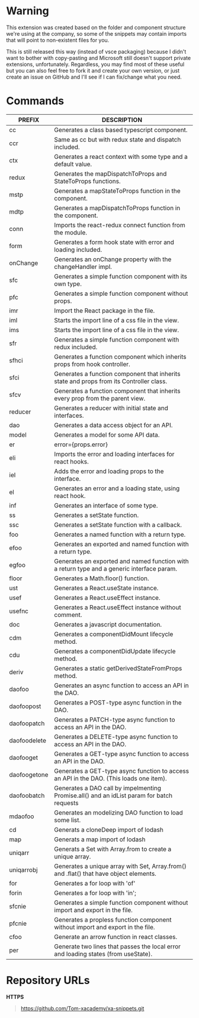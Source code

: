 # Warning

This extension was created based on the folder and component structure we're using
at the company, so some of the snippets may contain imports that will point
to non-existent files for you.

This is still released this way (instead of vsce packaging) because I didn't want to bother with copy-pasting and Microsoft still doesn't support private extensions, unfortunately. Regardless, you may find most of these useful but you can also feel free to fork it and create your own version, or just create an issue on GitHub and I'll see if I can fix/change what you need.

# Commands

| PREFIX       | DESCRIPTION                                                                                |
| ------------ | ------------------------------------------------------------------------------------------ |
| cc           | Generates a class based typescript component.                                              |
| ccr          | Same as cc but with redux state and dispatch included.                                     |
| ctx          | Generates a react context with some type and a default value.                              |
| redux        | Generates the mapDispatchToProps and StateToProps functions.                               |
| mstp         | Generates a mapStateToProps function in the component.                                     |
| mdtp         | Generates a mapDispatchToProps function in the component.                                  |
| conn         | Imports the react-redux connect function from the module.                                  |
| form         | Generates a form hook state with error and loading included.                               |
| onChange     | Generates an onChange property with the changeHandler impl.                                |
| sfc          | Generates a simple function component with its own type.                                   |
| pfc          | Generates a simple function component without props.                                       |
| imr          | Import the React package in the file.                                                      |
| iml          | Starts the import line of a css file in the view.                                          |
| ims          | Starts the import line of a css file in the view.                                          |
| sfr          | Generates a simple function component with redux included.                                 |
| sfhci        | Generates a function component which inherits props from hook controller.                  |
| sfci         | Generates a function component that inherits state and props from its Controller class.    |
| sfcv         | Generates a function component that inherits every prop from the parent view.              |
| reducer      | Generates a reducer with initial state and interfaces.                                     |
| dao          | Generates a data access object for an API.                                                 |
| model        | Generates a model for some API data.                                                       |
| er           | error={props.error}                                                                        |
| eli          | Imports the error and loading interfaces for react hooks.                                  |
| iel          | Adds the error and loading props to the interface.                                         |
| el           | Generates an error and a loading state, using react hook.                                  |
| inf          | Generates an interface of some type.                                                       |
| ss           | Generates a setState function.                                                             |
| ssc          | Generates a setState function with a callback.                                             |
| foo          | Generates a named function with a return type.                                             |
| efoo         | Generates an exported and named function with a return type.                               |
| egfoo        | Generates an exported and named function with a return type and a generic interface param. |
| floor        | Generates a Math.floor() function.                                                         |
| ust          | Generates a React.useState instance.                                                       |
| usef         | Generates a React.useEffect instance.                                                      |
| usefnc       | Generates a React.useEffect instance without comment.                                      |
| doc          | Generates a javascript documentation.                                                      |
| cdm          | Generates a componentDidMount lifecycle method.                                            |
| cdu          | Generates a componentDidUpdate lifecycle method.                                           |
| deriv        | Generates a static getDerivedStateFromProps method.                                        |
| daofoo       | Generates an async function to access an API in the DAO.                                   |
| daofoopost   | Generates a POST-type async function in the DAO.                                           |
| daofoopatch  | Generates a PATCH-type async function to access an API in the DAO.                         |
| daofoodelete | Generates a DELETE-type async function to access an API in the DAO.                        |
| daofooget    | Generates a GET-type async function to access an API in the DAO.                           |
| daofoogetone | Generates a GET-type async function to access an API in the DAO. (This loads one item).    |
| daofoobatch  | Generates a DAO call by impelmenting Promise.all() and an idList param for batch requests  |
| mdaofoo      | Generates an modelizing DAO function to load some list.                                    |
| cd           | Generats a cloneDeep import of lodash                                                      |
| map          | Generats a map import of lodash                                                            |
| uniqarr      | Generats a Set with Array.from to create a unique array.                                   |
| uniqarrobj   | Generates a unique array with Set, Array.from() and .flat() that have object elements.     |
| for          | Generates a for loop with 'of'                                                             |
| forin        | Generates a for loop with 'in';                                                            |
| sfcnie       | Generates a simple function component without import and export in the file.               |
| pfcnie       | Generates a propless function component without import and export in the file.             |
| cfoo         | Generate an arrow function in react classes.                                               |
| per          | Generate two lines that passes the local error and loading states (from useState).         |

# Repository URLs

**HTTPS**

> https://github.com/Tom-xacademy/xa-snippets.git
